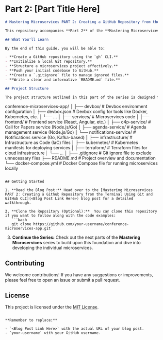 # Part 2: [Part Title Here]


```markdown
# Mastering Microservices PART 2: Creating a GitHub Repository from the Linux Terminal

This repository accompanies **Part 2** of the **Mastering Microservices** blog series. In this part, we'll guide you through setting up version control for your microservices project directly from your Linux terminal using Git and GitHub CLI.

## What You'll Learn

By the end of this guide, you will be able to:

- **Create a GitHub repository using the `gh` CLI.**
- **Initialize a local Git repository.**
- **Structure a microservices project effectively.**
- **Push your initial codebase to GitHub.**
- **Create a `.gitignore` file to manage ignored files.**
- **Write a clear and informative `README.md` file.**

## Project Structure

The project structure outlined in this part of the series is designed for a microservices-based conference application. Here's a breakdown:

```
conference-microservices-app/
│
├── devbox/                 # Devbox environment configuration
│   ├── devbox.json         # Devbox config for tools like Docker, Kubernetes, etc.
│   └── ...
│
├── services/               # Microservices code
│   ├── frontend/           # Frontend service (React, Angular, etc.)
│   ├── c4p-service/        # Call for Papers service (Node.js/Go)
│   ├── agenda-service/     # Agenda management service (Node.js/Go)
│   └── notifications-service/ # Notifications service (Go, Kafka-based)
│
├── infrastructure/         # Infrastructure as Code (IaC) files
│   ├── kubernetes/         # Kubernetes manifests for deploying services
│   ├── terraform/          # Terraform files for cloud infrastructure
│   └── ...
│
├── .gitignore              # Git ignore file to exclude unnecessary files
├── README.md               # Project overview and documentation
└── docker-compose.yml      # Docker Compose file for running microservices locally
```

## Getting Started

1. **Read the Blog Post:** Head over to the [Mastering Microservices PART 2: Creating a Github Repository from the Terminal Using Git and GitHub CLI](<Blog Post Link Here>) blog post for a detailed walkthrough.

2. **Clone the Repository (Optional):**  You can clone this repository if you want to follow along with the code examples:
   ```bash
   git clone https://github.com/your-username/conference-microservices-app.git
   ```

3. **Continue the Series:** Check out the next parts of the **Mastering Microservices** series to build upon this foundation and dive into developing the individual microservices.

## Contributing

We welcome contributions! If you have any suggestions or improvements, please feel free to open an issue or submit a pull request. 

## License

This project is licensed under the [MIT License](LICENSE).
```

**Remember to replace:**

- `<Blog Post Link Here>` with the actual URL of your blog post.
- `your-username` with your GitHub username. 
